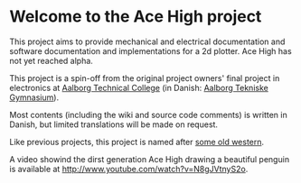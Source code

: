 # Welcome to the Ace High project #

This project aims to provide mechanical and electrical documentation and software documentation and implementations for a 2d plotter. Ace High has not yet reached alpha.

This project is a spin-off from the original project owners' final project in electronics at [Aalborg Technical College](http://www.aatg.dk/English) (in Danish: [Aalborg Tekniske Gymnasium](http://www.aatg.dk)).

Most contents (including the wiki and source code comments) is written in Danish, but limited translations will be made on request.

Like previous projects, this project is named after [some old western](http://en.wikipedia.org/wiki/Ace_High_(1968_film)).

A video showind the dirst generation Ace High drawing a beautiful penguin is available at http://www.youtube.com/watch?v=N8gJVtnyS2o.
